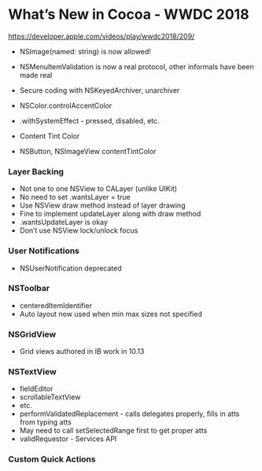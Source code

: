 # What’s New in Cocoa - WWDC 2018

https://developer.apple.com/videos/play/wwdc2018/209/

- NSImage(named: string) is now allowed!
- NSMenuItemValidation is now a real protocol, other informals have been made real
- Secure coding with NSKeyedArchiver, unarchiver

- NSColor.controlAccentColor
- .withSystemEffect - pressed, disabled, etc.
- Content Tint Color
- NSButton, NSImageView contentTintColor

### Layer Backing
- Not one to one NSView to CALayer (unlike UIKit)
- No need to set .wantsLayer = true
- Use NSView draw method instead of layer drawing
- Fine to implement updateLayer along with draw method
- .wantsUpdateLayer is okay
- Don’t use NSView lock/unlock focus

### User Notifications
- NSUserNotification deprecated

### NSToolbar
- centeredItemIdentifier
- Auto layout now used when min max sizes not specified

### NSGridView
- Grid views authored in IB work in 10.13

### NSTextView
- fieldEditor
- scrollableTextView
- etc.
- performValidatedReplacement - calls delegates properly, fills in atts from typing atts
- May need to call setSelectedRange first to get proper atts
- validRequestor - Services API

### Custom Quick Actions


